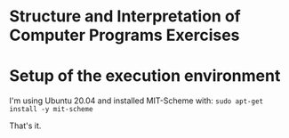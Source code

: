 # Structure and Interpretation of Computer Programs Exercises

# Setup of the execution environment

I'm using Ubuntu 20.04 and installed MIT-Scheme with:
`sudo apt-get install -y mit-scheme`

That's it.
